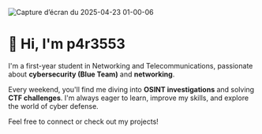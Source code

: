 ![Capture d’écran du 2025-04-23 01-00-06](https://github.com/user-attachments/assets/77706c16-9cea-40fe-a570-e34e56ede98f)
# 👋 Hi, I'm p4r3553

I'm a first-year student in Networking and Telecommunications, passionate about **cybersecurity (Blue Team)** and **networking**.

Every weekend, you'll find me diving into **OSINT investigations** and solving **CTF challenges**. I'm always eager to learn, improve my skills, and explore the world of cyber defense.

Feel free to connect or check out my projects!
